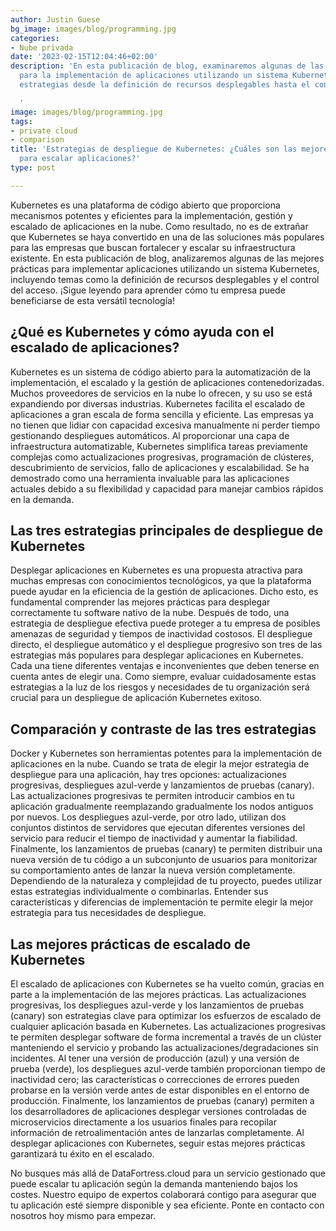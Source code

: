 ```yaml
---
author: Justin Guese
bg_image: images/blog/programming.jpg
categories:
- Nube privada
date: '2023-02-15T12:04:46+02:00'
description: 'En esta publicación de blog, examinaremos algunas de las mejores prácticas
  para la implementación de aplicaciones utilizando un sistema Kubernetes, analizando
  estrategias desde la definición de recursos desplegables hasta el control del acceso.

  '
image: images/blog/programming.jpg
tags:
- private cloud
- comparison
title: 'Estrategias de despliegue de Kubernetes: ¿Cuáles son las mejores prácticas
  para escalar aplicaciones?'
type: post

---
```

Kubernetes es una plataforma de código abierto que proporciona mecanismos potentes y eficientes para la implementación, gestión y escalado de aplicaciones en la nube. Como resultado, no es de extrañar que Kubernetes se haya convertido en una de las soluciones más populares para las empresas que buscan fortalecer y escalar su infraestructura existente. En esta publicación de blog, analizaremos algunas de las mejores prácticas para implementar aplicaciones utilizando un sistema Kubernetes, incluyendo temas como la definición de recursos desplegables y el control del acceso. ¡Sigue leyendo para aprender cómo tu empresa puede beneficiarse de esta versátil tecnología!

## ¿Qué es Kubernetes y cómo ayuda con el escalado de aplicaciones?

Kubernetes es un sistema de código abierto para la automatización de la implementación, el escalado y la gestión de aplicaciones contenedorizadas. Muchos proveedores de servicios en la nube lo ofrecen, y su uso se está expandiendo por diversas industrias. Kubernetes facilita el escalado de aplicaciones a gran escala de forma sencilla y eficiente. Las empresas ya no tienen que lidiar con capacidad excesiva manualmente ni perder tiempo gestionando despliegues automáticos. Al proporcionar una capa de infraestructura automatizable, Kubernetes simplifica tareas previamente complejas como actualizaciones progresivas, programación de clústeres, descubrimiento de servicios, fallo de aplicaciones y escalabilidad. Se ha demostrado como una herramienta invaluable para las aplicaciones actuales debido a su flexibilidad y capacidad para manejar cambios rápidos en la demanda.

## Las tres estrategias principales de despliegue de Kubernetes

Desplegar aplicaciones en Kubernetes es una propuesta atractiva para muchas empresas con conocimientos tecnológicos, ya que la plataforma puede ayudar en la eficiencia de la gestión de aplicaciones. Dicho esto, es fundamental comprender las mejores prácticas para desplegar correctamente tu software nativo de la nube. Después de todo, una estrategia de despliegue efectiva puede proteger a tu empresa de posibles amenazas de seguridad y tiempos de inactividad costosos. El despliegue directo, el despliegue automático y el despliegue progresivo son tres de las estrategias más populares para desplegar aplicaciones en Kubernetes. Cada una tiene diferentes ventajas e inconvenientes que deben tenerse en cuenta antes de elegir una. Como siempre, evaluar cuidadosamente estas estrategias a la luz de los riesgos y necesidades de tu organización será crucial para un despliegue de aplicación Kubernetes exitoso.

## Comparación y contraste de las tres estrategias

Docker y Kubernetes son herramientas potentes para la implementación de aplicaciones en la nube. Cuando se trata de elegir la mejor estrategia de despliegue para una aplicación, hay tres opciones: actualizaciones progresivas, despliegues azul-verde y lanzamientos de pruebas (canary). Las actualizaciones progresivas te permiten introducir cambios en tu aplicación gradualmente reemplazando gradualmente los nodos antiguos por nuevos. Los despliegues azul-verde, por otro lado, utilizan dos conjuntos distintos de servidores que ejecutan diferentes versiones del servicio para reducir el tiempo de inactividad y aumentar la fiabilidad. Finalmente, los lanzamientos de pruebas (canary) te permiten distribuir una nueva versión de tu código a un subconjunto de usuarios para monitorizar su comportamiento antes de lanzar la nueva versión completamente. Dependiendo de la naturaleza y complejidad de tu proyecto, puedes utilizar estas estrategias individualmente o combinarlas. Entender sus características y diferencias de implementación te permite elegir la mejor estrategia para tus necesidades de despliegue.

## Las mejores prácticas de escalado de Kubernetes

El escalado de aplicaciones con Kubernetes se ha vuelto común, gracias en parte a la implementación de las mejores prácticas. Las actualizaciones progresivas, los despliegues azul-verde y los lanzamientos de pruebas (canary) son estrategias clave para optimizar los esfuerzos de escalado de cualquier aplicación basada en Kubernetes. Las actualizaciones progresivas te permiten desplegar software de forma incremental a través de un clúster manteniendo el servicio y probando las actualizaciones/degradaciones sin incidentes. Al tener una versión de producción (azul) y una versión de prueba (verde), los despliegues azul-verde también proporcionan tiempo de inactividad cero; las características o correcciones de errores pueden probarse en la versión verde antes de estar disponibles en el entorno de producción. Finalmente, los lanzamientos de pruebas (canary) permiten a los desarrolladores de aplicaciones desplegar versiones controladas de microservicios directamente a los usuarios finales para recopilar información de retroalimentación antes de lanzarlas completamente. Al desplegar aplicaciones con Kubernetes, seguir estas mejores prácticas garantizará tu éxito en el escalado.

No busques más allá de DataFortress.cloud para un servicio gestionado que puede escalar tu aplicación según la demanda manteniendo bajos los costes. Nuestro equipo de expertos colaborará contigo para asegurar que tu aplicación esté siempre disponible y sea eficiente. Ponte en contacto con nosotros hoy mismo para empezar.
